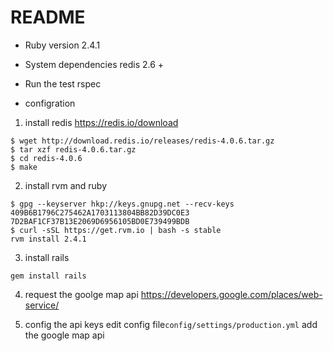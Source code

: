 # README

* Ruby version
2.4.1

* System dependencies
redis 2.6 +

* Run the test
rspec

* configration
1. install redis
https://redis.io/download
```
$ wget http://download.redis.io/releases/redis-4.0.6.tar.gz
$ tar xzf redis-4.0.6.tar.gz
$ cd redis-4.0.6
$ make
```

2. install rvm and ruby
```
$ gpg --keyserver hkp://keys.gnupg.net --recv-keys 409B6B1796C275462A1703113804BB82D39DC0E3 7D2BAF1CF37B13E2069D6956105BD0E739499BDB
$ curl -sSL https://get.rvm.io | bash -s stable
rvm install 2.4.1
```

3. install rails
```
gem install rails
```

4. request the goolge map api
https://developers.google.com/places/web-service/

5. config the api keys
edit config file```config/settings/production.yml``` add the google map api
